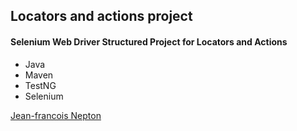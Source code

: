 ## Locators and actions project

#### Selenium Web Driver Structured Project for Locators and Actions

 * Java 
 * Maven
 * TestNG
 * Selenium

 [Jean-francois Nepton](https://github.com/sqaSeleniumBC)
